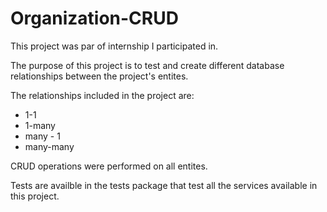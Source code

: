 # Organization-CRUD

This project was par of internship I participated in.

The purpose of this project is to test and create different database relationships between the project's entites.

The relationships included in the project are:
- 1-1
- 1-many
- many - 1
- many-many

CRUD operations were performed on all entites.

Tests are availble in the tests package that test all the services available in this project.
